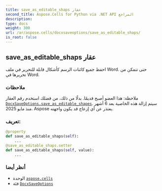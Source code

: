 ```yaml
---
title: save_as_editable_shaps عقار
second_title: Aspose.Cells for Python via .NET API المراجع
description:
type: docs
weight: 300
url: /ar/aspose.cells/docxsaveoptions/save_as_editable_shaps/
is_root: false
---
```

##  save_as_editable_shaps عقار

احفظ جميع كائنات الرسم كأشكال قابلة للتحرير في ملف Word. حتى تتمكن من تحريرها في Word.

###  ملاحظات

 ملاحظة: هذا العضو أصبح قديمًا. بدلًا من ذلك،
من فضلك استخدم رقم العقار [`DocxSaveOptions.save_as_editable_shapes`](/cells/python-net/ar/aspose.cells/docxsaveoptions#save_as_editable_shapes).
 سيتم إزالة هذه الخاصية بعد 6 أشهر منذ مايو 2025.
Aspose يعتذر عن أي إزعاج قد يكون واجهته.
###  تعريف:
```python
@property
def save_as_editable_shaps(self):
    ...
@save_as_editable_shaps.setter
def save_as_editable_shaps(self, value):
    ...
```

###  أنظر أيضا
* الوحدة [`aspose.cells`](../../)
* فئة [`DocxSaveOptions`](/cells/python-net/ar/aspose.cells/docxsaveoptions)
